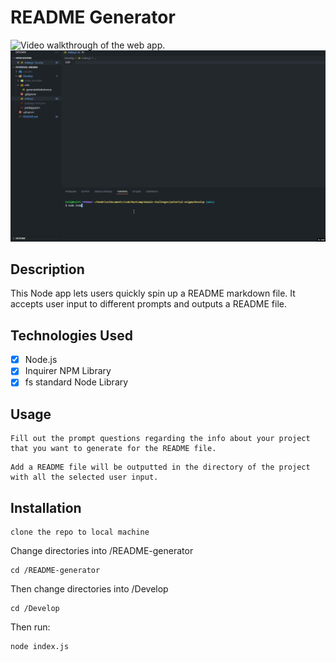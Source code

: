 # README Generator

![Video walkthrough of the web app.](https://media.giphy.com/media/6kooTa3ZyeJacTkVyk/giphy.gif)
![Video walkthrough of the web app.](./Develop/assets/images/README-generator.gif)

## Description

This Node app lets users quickly spin up a README markdown file. It accepts user input to different prompts and outputs a README file.

## Technologies Used

- [x] Node.js
- [x] Inquirer NPM Library
- [x] fs standard Node Library

## Usage

```
Fill out the prompt questions regarding the info about your project that you want to generate for the README file.
```

```
Add a README file will be outputted in the directory of the project with all the selected user input.
```

## Installation

```
clone the repo to local machine
```

Change directories into /README-generator

```
cd /README-generator
```

Then change directories into /Develop

```
cd /Develop
```

Then run:

```
node index.js
```
